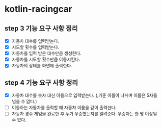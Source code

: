 # kotlin-racingcar

## step 3 기능 요구 사항 정리

- [x] 자동차 대수를 입력받는다.
- [x] 시도할 횟수를 입력받는다.
- [x] 자동차를 입력 받은 대수만큼 생성한다.
- [x] 자동차를 시도할 횟수만큼 이동시킨다.
- [x] 자동차의 상태를 화면에 출력한다.

## step 4 기능 요구 사항 정리
- [x] 자동차 대수를 숫자 대신 이름으로 입력받는다. (,기준 이름이 나뉘며 이름은 5자를 넘을 수 없다.)
- [ ] 이동하는 자동차를 출력할 때 자동차 이름을 같이 출력한다.
- [ ] 자동차 경주 게임을 완료한 후 누가 우승했는지를 알려준다. 우승자는 한 명 이상일 수 있다.
